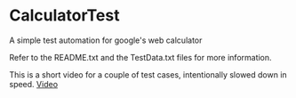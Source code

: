 # CalculatorTest
A simple test automation for google's web calculator

Refer to the README.txt and the TestData.txt files for more information.

This is a short video for a couple of test cases, intentionally slowed down in speed.
[Video]([https://www.loom.com/share/0ce1cc1e91c145bab22f1faf3c0e1477?sid=017d4954-b32a-488f-8df2-7ce3a7dcbebe)
